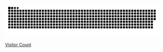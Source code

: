 ![github contribution grid snake animation](https://raw.githubusercontent.com/RaduTM-spec/RaduTM-spec/output/github-contribution-grid-snake-dark.svg#gh-dark-mode-only)

[Visitor Count](https://profile-counter.glitch.me/RaduTM-spec/count.svg)
